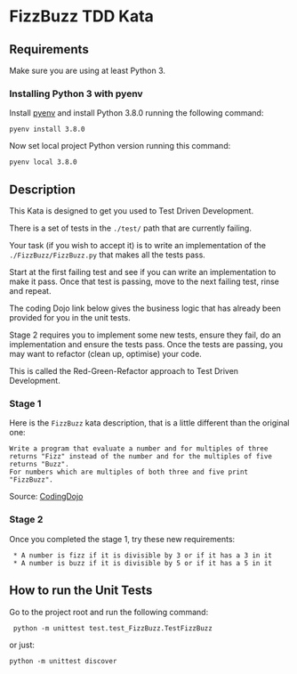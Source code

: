 # FizzBuzz TDD Kata

## Requirements

Make sure you are using at least Python 3.

### Installing Python 3 with pyenv

Install [pyenv](https://github.com/yyuu/pyenv) and install Python 3.8.0 running the following command:

```
pyenv install 3.8.0
```

Now set local project Python version running this command:
```
pyenv local 3.8.0
```

## Description

This Kata is designed to get you used to Test Driven Development.

There is a set of tests in the `./test/` path that are currently failing.

Your task (if you wish to accept it) is to write an implementation of the `./FizzBuzz/FizzBuzz.py` that makes all the tests pass.

Start at the first failing test and see if you can write an implementation to make it pass. Once that test is passing, move to the next failing test, rinse and repeat.

The coding Dojo link below gives the business logic that has already been provided for you in the unit tests.

Stage 2 requires you to implement some new tests, ensure they fail, do an implementation and ensure the tests pass. Once the tests are passing, you may want to refactor (clean up, optimise) your code.

This is called the Red-Green-Refactor approach to Test Driven Development.

### Stage 1

Here is the `FizzBuzz` kata description, that is a little different than the original one:

```
Write a program that evaluate a number and for multiples of three returns "Fizz" instead of the number and for the multiples of five returns "Buzz".
For numbers which are multiples of both three and five print "FizzBuzz".
```

Source: [CodingDojo](http://codingdojo.org/cgi-bin/index.pl?KataFizzBuzz)

### Stage 2

Once you completed the stage 1, try these new requirements:

```
 * A number is fizz if it is divisible by 3 or if it has a 3 in it
 * A number is buzz if it is divisible by 5 or if it has a 5 in it
```

## How to run the Unit Tests

Go to the project root and run the following command:

```
 python -m unittest test.test_FizzBuzz.TestFizzBuzz
```

or just:

```
python -m unittest discover
```
